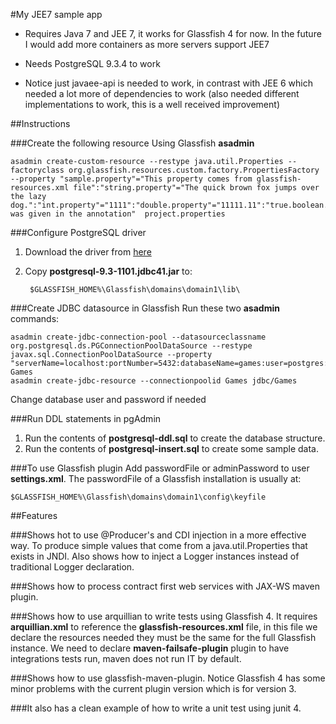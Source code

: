 #My JEE7 sample app

* Requires Java 7 and JEE 7, it works for Glassfish 4 for now. In the future I would add more containers as more servers support JEE7

* Needs PostgreSQL 9.3.4 to work

* Notice just javaee-api is needed to work, in contrast with JEE 6 which needed a lot more of dependencies to work (also needed different implementations to work, this is a well received improvement)


##Instructions

###Create the following resource
 Using Glassfish **asadmin**

    asadmin create-custom-resource --restype java.util.Properties --factoryclass org.glassfish.resources.custom.factory.PropertiesFactory --property "sample.property"="This property comes from glassfish-resources.xml file":"string.property"="The quick brown fox jumps over the lazy dog.":"int.property"="1111":"double.property"="11111.11":"true.boolean.property"="true":"false.boolean.property"="false":"defaultToFieldName"="no was given in the annotation"  project.properties


###Configure PostgreSQL driver
1. Download the driver from [here](http://jdbc.postgresql.org/download.html)
2. Copy **postgresql-9.3-1101.jdbc41.jar** to:

        $GLASSFISH_HOME%\Glassfish\domains\domain1\lib\

###Create JDBC datasource in Glassfish
Run these two **asadmin** commands:

    asadmin create-jdbc-connection-pool --datasourceclassname org.postgresql.ds.PGConnectionPoolDataSource --restype javax.sql.ConnectionPoolDataSource --property "serverName=localhost:portNumber=5432:databaseName=games:user=postgres:password=admin" Games
    asadmin create-jdbc-resource --connectionpoolid Games jdbc/Games

Change database user and password if needed

###Run DDL statements in pgAdmin
1. Run the contents of **postgresql-ddl.sql** to create the database structure.
2. Run the contents of **postgresql-insert.sql** to create some sample data.

###To use Glassfish plugin
Add passwordFile or adminPassword to user **settings.xml**.
The passwordFile of a Glassfish installation is usually at:

    $GLASSFISH_HOME%\Glassfish\domains\domain1\config\keyfile

##Features

###Shows hot to use @Producer's and CDI injection in a more effective way.
To produce simple values that come from a java.util.Properties that exists in JNDI. Also shows how to inject a Logger instances instead of traditional Logger declaration.

###Shows how to process contract first web services with JAX-WS maven plugin.

###Shows how to use arquillian to write tests using Glassfish 4.
It requires **arquillian.xml** to reference the **glassfish-resources.xml** file, in this file we declare the resources needed they must be the same for the full Glassfish instance. We need to declare **maven-failsafe-plugin** plugin to have integrations tests run, maven does not run IT by default.

###Shows how to use glassfish-maven-plugin.
Notice Glassfish 4 has some minor problems with the current plugin version which is for version 3.

###It also has a clean example of how to write a unit test using junit 4.
